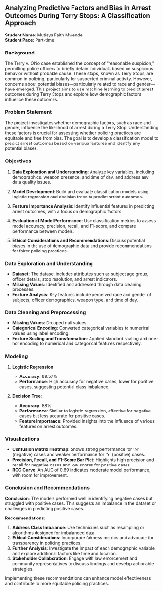 ## **Analyzing Predictive Factors and Bias in Arrest Outcomes During Terry Stops: A Classification Approach**

**Student Name:** Mutisya Faith Mwende  
**Student Pace:** Part-time  

### **Background**

The Terry v. Ohio case established the concept of "reasonable suspicion," permitting police officers to briefly detain individuals based on suspicious behavior without probable cause. These stops, known as Terry Stops, are common in policing, particularly for suspected criminal activity. However, concerns about potential biases—particularly related to race and gender—have emerged. This project aims to use machine learning to predict arrest outcomes during Terry Stops and explore how demographic factors influence these outcomes.

### **Problem Statement**

The project investigates whether demographic factors, such as race and gender, influence the likelihood of arrest during a Terry Stop. Understanding these factors is crucial for assessing whether policing practices are equitable and free from bias. The goal is to develop a classification model to predict arrest outcomes based on various features and identify any potential biases.

### **Objectives**

1. **Data Exploration and Understanding**: Analyze key variables, including demographics, weapon presence, and time of day, and address any data quality issues.
   
2. **Model Development**: Build and evaluate classification models using logistic regression and decision trees to predict arrest outcomes.

3. **Feature Importance Analysis**: Identify influential features in predicting arrest outcomes, with a focus on demographic factors.

4. **Evaluation of Model Performance**: Use classification metrics to assess model accuracy, precision, recall, and F1-score, and compare performance between models.

5. **Ethical Considerations and Recommendations**: Discuss potential biases in the use of demographic data and provide recommendations for fairer policing practices.

### **Data Exploration and Understanding**

- **Dataset**: The dataset includes attributes such as subject age group, officer details, stop resolution, and arrest indicators.
- **Missing Values**: Identified and addressed through data cleaning processes.
- **Feature Analysis**: Key features include perceived race and gender of subjects, officer demographics, weapon type, and time of day.

### **Data Cleaning and Preprocessing**

- **Missing Values**: Dropped null values.
- **Categorical Encoding**: Converted categorical variables to numerical values using label encoding.
- **Feature Scaling and Transformation**: Applied standard scaling and one-hot encoding to numerical and categorical features respectively.

### **Modeling**

1. **Logistic Regression**:
   - **Accuracy**: 89.57%
   - **Performance**: High accuracy for negative cases, lower for positive cases, suggesting potential class imbalance.

2. **Decision Tree**:
   - **Accuracy**: 88%
   - **Performance**: Similar to logistic regression, effective for negative cases but less accurate for positive cases.
   - **Feature Importance**: Provided insights into the influence of various features on arrest outcomes.

### **Visualizations**

- **Confusion Matrix Heatmap**: Shows strong performance for 'N' (negative) cases and weaker performance for 'Y' (positive) cases.
- **Precision, Recall, and F1-Score Bar Plot**: Highlights high precision and recall for negative cases and low scores for positive cases.
- **ROC Curve**: An AUC of 0.69 indicates moderate model performance, with room for improvement.

### **Conclusion and Recommendations**

**Conclusion**: The models performed well in identifying negative cases but struggled with positive cases. This suggests an imbalance in the dataset or challenges in predicting positive cases.

**Recommendations**:
1. **Address Class Imbalance**: Use techniques such as resampling or algorithms designed for imbalanced data.
2. **Ethical Considerations**: Incorporate fairness metrics and advocate for transparency in policing practices.
3. **Further Analysis**: Investigate the impact of each demographic variable and explore additional factors like time and location.
4. **Stakeholder Collaboration**: Engage with law enforcement and community representatives to discuss findings and develop actionable strategies.

Implementing these recommendations can enhance model effectiveness and contribute to more equitable policing practices.